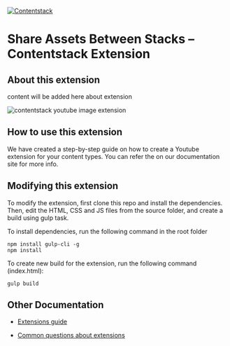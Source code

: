 [![Contentstack](https://www.contentstack.com/assets/blt440aad5a09c89b2f/contentstack_icon.svg)](https://www.contentstack.com/)

# Share Assets Between Stacks  – Contentstack Extension

## About this extension

content will be added here about extension

![contentstack youtube image extension](https://user-images.githubusercontent.com/29656920/92004339-bc985f80-ed5f-11ea-8d31-ff993c05007c.png)

## How to use this extension

We have created a step-by-step guide on how to create a Youtube extension for your content types. You can refer the []() on our documentation site for more info.

## Modifying this extension

To modify the extension, first clone this repo and install the dependencies. Then, edit the HTML, CSS and JS files from the source folder, and create a build using gulp task.

To install dependencies, run the following command in the root folder

    npm install gulp-cli -g 
    npm install
    
To create new build for the extension, run the following command (index.html):

    gulp build

## Other Documentation

-   [Extensions guide](https://www.contentstack.com/docs/guide/extensions)
    
-   [Common questions about extensions](https://www.contentstack.com/docs/faqs#extensions)

